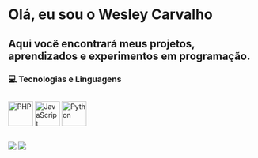 # Olá, eu sou o Wesley Carvalho

## Aqui você encontrará meus projetos, aprendizados e experimentos em programação.  ###


### 💻 Tecnologias e Linguagens

##

<p align="left">
  <img src="https://cdn.jsdelivr.net/gh/devicons/devicon/icons/php/php-original.svg" alt="PHP" width="50" height="50" />
  <img src="https://cdn.jsdelivr.net/gh/devicons/devicon/icons/javascript/javascript-original.svg" alt="JavaScript" width="50" height="50"/>
  <img src="https://cdn.jsdelivr.net/gh/devicons/devicon/icons/python/python-original.svg" alt="Python" width="50" height="50"/>
</p>

##
<div> 
 
  <a href = "mailto:wesley0608romano@gmail.com"><img src="https://img.shields.io/badge/-Gmail-%23333?style=for-the-badge&logo=gmail&logoColor=white" target="_blank"></a>
  <a href="[www.linkedin.com/in/-wesley-carvalho-](https://www.linkedin.com/in/-wesley-carvalho-/)" target="_blank"><img src="https://img.shields.io/badge/-LinkedIn-%230077B5?style=for-the-badge&logo=linkedin&logoColor=white" target="_blank"></a> 
  
</div>
